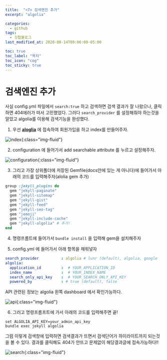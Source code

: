 ```yaml
---
title:  "<7> 검색엔진 추가"
excerpt: "algolia"

categories:
  - github
tags:
  - 깃헙블로그
last_modified_at: 2020-08-14T09:06:00-05:00

toc: true
toc_label: "목차"
toc_icon: "cog"
toc_sticky: true
---
```


# 검색엔진 추가

사실 config.yml 파일에서 `search:true` 하고 검색하면 검색 결과가 잘 나왔으나, 클릭하면 404에러가 떠서 고민했었다. 그러다 `search_provider` 를 설정해줘야 하는것을 알았고 algolia를 이용해 검색기능을 완성했다.  

1. 우선 **[aloglia](https://www.algolia.com/)** 에 접속하여 회원가입을 하고 index를 만들어주자.  

![index](https://yeonghunko.github.io/assets/img/github-blog-start/index.png){:class="img-fluid"}

2. configuration 에 들어가서 add searchable attribute 를 누르고 설정해주자.  

![configuration](https://yeonghunko.github.io/assets/img/github-blog-start/configuration.png){:class="img-fluid"}

3. 그리고 가장 상위폴더에 저장된 Gemfile(docs안에 있는 게 아니다)에 들어가서 아래의 코드를 입력해주자(alolia gem 추가)
```ruby
group :jekyll_plugins do
  gem "jekyll-paginate"
  gem "jekyll-sitemap"
  gem "jekyll-gist"
  gem "jekyll-feed"
  gem "jekyll-seo-tag"
  gem "jemoji"
  gem "jekyll-include-cache"
  gem "jekyll-algolia" # 추가!
end
```
4. 명령프롬트에 들어가서 `bundle install` 을 입력해 gem을 설치해주자  

5. config.yml 에 들어가서 아래 항목을 채워넣자
```yml
search_provider          : algolia # lunr (default), algolia, google
algolia:
  application_id         :  # YOUR_APPLICATION_ID
  index_name             :  # YOUR_INDEX_NAME
  search_only_api_key    :  # YOUR_SEARCH_ONLY_API_KEY
  powered_by             : # true (default), false
```
API 관련된 정보는 algolia 왼쪽 dashboard 에서 확인가능하다.

![api](https://yeonghunko.github.io/assets/img/github-blog-start/api.png){:class="img-fluid"}

6. 그러고 명령프롬프트에 가서 아래의 코드를 입력해주면 끝!  

```command
set ALGOLIA_API_KEY=your_admin_api_key
bundle exec jekyll algolia
```

그럼 이렇게 검색창에 입력하면 검색결과가 뜨면서 검색단어가 하이라이트까지 되는것을 볼 수 있다. 결과를 클릭해도 404가 안뜨고 문제없이 해당결과글에 접속가능하다!!  

![search](https://yeonghunko.github.io/assets/img/github-blog-start/search.png){:class="img-fluid"}
